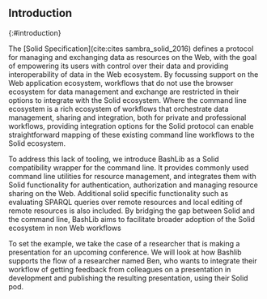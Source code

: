 ## Introduction
{:#introduction}

<!-- * Integrating Solid in workflows requires intensive knowledge of libraries and programming languages. -->
<!-- * Where BASH allows for straightforward integration in existing workflows, Solid has little tooling to support this. -->
<!-- * We present BashLib as a Solid authentication wrapper for common BASH functionality and Solid-specific additions -->
<!-- * Goal to enable CLI flows to integrate Solid in their workflow -->

The [Solid Specification](cite:cites sambra_solid_2016) defines a protocol for
managing and exchanging data as resources on the Web, with the goal of empowering its users 
with control over their data and providing interoperability of data in the Web ecosystem.
By focussing support on the Web application ecosystem, workflows that do not use the 
browser ecosystem for data management and exchange are restricted in their options to integrate
with the Solid ecosystem.
Where the command line ecosystem is a rich ecosystem of workflows that orchestrate 
data management, sharing and integration, both for private and professional workflows,
providing integration options for the Solid protocol can enable straightforward
mapping of these existing command line workflows to the Solid ecosystem.

To address this lack of tooling, we introduce BashLib as a Solid compatibility wrapper
for the command line. It provides commonly used command line utilities for resource management, 
and integrates them with Solid functionality for authentication, authorization and managing 
resource sharing on the Web. Additional solid specific functionality such as evaluating
SPARQL queries over remote resources and local editing of remote resources is also included.
By bridging the gap between Solid and the command line, 
BashLib aims to facilitate broader adoption 
of the Solid ecosystem in non Web workflows

To set the example, we take the case of a researcher that is making a presentation
for an upcoming conference. We will look at how Bashlib supports the flow of 
a researcher named Ben, who wants to integrate their workflow of getting feedback
from colleagues on a presentation in development and publishing the resulting 
presentation, using their Solid pod.